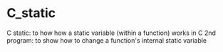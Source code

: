 C_static
========

C static: to how how a static variable (within a function) works in C 2nd program: to show how to change a function's internal static variable
